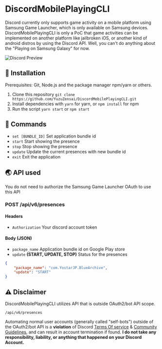 # DiscordMobilePlayingCLI

Discord currently only supports game activity on a mobile platform using Samsung Game Launcher, which is only available on Samsung devices. DiscordMobilePlayingCLI is only a PoC that game activities can be implemented on another platform like jailbroken iOS, or another kind of android distros by using the Discord API. Well, you can't do anything about the "Playing on Samsung Galaxy" for now.

![Discord Preview](https://user-images.githubusercontent.com/84713269/166914540-d2a4edac-1f33-43ed-a860-4bded04029b5.png)

## 🔧 Installation

Prerequisites: Git, Node.js and the package manager npm/yarn or others.

1. Clone this repository ``git clone https://github.com/YuzuZensai/DiscordMobilePlayingCLI.git``
2. Install dependencies with ``yarn`` for yarn, or ``npm install`` for npm
3. Run the script ``yarn start`` or ``npm start``

## 🌸 Commands

- ``set [BUNDLE_ID]`` Set application bundle id
- ``start`` Start showing the presence
- ``stop`` Stop showing the presence
- ``update`` Update the current presences with new bundle id
- ``exit`` Exit the application

## 🌏 API used

You do not need to authorize the Samsung Game Launcher OAuth to use this API

### POST /api/v6/presences

#### Headers

- ``Authorization`` Your discord account token

#### Body (JSON)

- ``package_name`` Application bundle id on Google Play store
- ``update`` **(START, UPDATE, STOP)** Status for the presences 

```json
{
    "package_name": "com.YostarJP.BlueArchive",
    "update": "START"
}
```

## ⚠️ Disclaimer

DiscordMobilePlayingCLI utilizes API that is outside OAuth2/bot API scope.

``/api/v6/presences``

Automating normal user accounts (generally called "self-bots") outside of the OAuth2/bot API is a **violation** of Discord [Terms Of service](https://discord.com/terms) & [Community Guidelines](https://discord.com/guidelines), and can result in account termination if found. **I do not take any responsibility, liability, or anything that happened on your Discord Account.**
